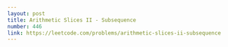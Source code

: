 ```yaml
---
layout: post
title: Arithmetic Slices II - Subsequence
number: 446
link: https://leetcode.com/problems/arithmetic-slices-ii-subsequence
---
```

